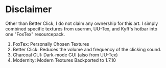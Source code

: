 # Disclaimer
Other than Better Click, I do not claim any ownership for this art. I simply combined specific textures from usernm, UU-Tex, and Kyff's hotbar into one "FoxTex" resourcepack.

1. FoxTex: Personally Chosen Textures
2. Better Click: Reduces the volume and frequency of the clicking sound.
3. Charcoal GUI: Dark-mode GUI (also from UU-Tex)
4. Modernity: Modern Textures Backported to 1.7.10
